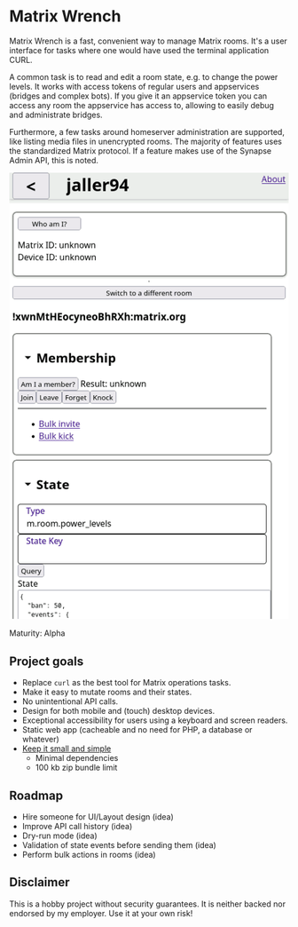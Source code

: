 # Matrix Wrench
Matrix Wrench is a fast, convenient way to manage Matrix rooms. It's a user interface for tasks where one would have used the terminal application CURL.

A common task is to read and edit a room state, e.g. to change the power levels. It works with access tokens of regular users and appservices (bridges and complex bots). If you give it an appservice token you can access any room the appservice has access to, allowing to easily debug and administrate bridges.

Furthermore, a few tasks around homeserver administration are supported, like listing media files in unencrypted rooms. The majority of features uses the standardized Matrix protocol. If a feature makes use of the Synapse Admin API, this is noted.

![](./docs/screenshot.png)

Maturity: Alpha

## Project goals
* Replace `curl` as the best tool for Matrix operations tasks.
* Make it easy to mutate rooms and their states.
* No unintentional API calls.
* Design for both mobile and (touch) desktop devices.
* Exceptional accessibility for users using a keyboard and screen readers.
* Static web app (cacheable and no need for PHP, a database or whatever)
* [Keep it small and simple](https://en.wikipedia.org/wiki/KISS_principle)
  * Minimal dependencies
  * 100 kb zip bundle limit

## Roadmap
* Hire someone for UI/Layout design (idea)
* Improve API call history (idea)
* Dry-run mode (idea)
* Validation of state events before sending them (idea)
* Perform bulk actions in rooms (idea)

## Disclaimer

This is a hobby project without security guarantees. It is neither backed nor endorsed by my employer.
Use it at your own risk!
